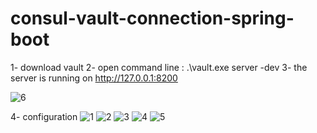 # consul-vault-connection-spring-boot

1- download vault 
2- open command line : 
.\vault.exe server -dev
3- the server is running on http://127.0.0.1:8200

![6](https://user-images.githubusercontent.com/36199753/115152659-d629b580-a069-11eb-8d16-5ffc742dce22.PNG)

4- configuration
![1](https://user-images.githubusercontent.com/36199753/115152666-de81f080-a069-11eb-81ee-3d7d1e9c4921.PNG)
![2](https://user-images.githubusercontent.com/36199753/115152668-df1a8700-a069-11eb-8f8b-97e2c20310cc.PNG)
![3](https://user-images.githubusercontent.com/36199753/115152669-dfb31d80-a069-11eb-8164-92dbfeebb4e1.PNG)
![4](https://user-images.githubusercontent.com/36199753/115152670-dfb31d80-a069-11eb-84a8-81d3d961b5a6.PNG)
![5](https://user-images.githubusercontent.com/36199753/115152671-e04bb400-a069-11eb-92ed-a41667e4de36.PNG)



